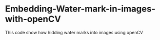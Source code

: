 # Embedding-Water-mark-in-images-with-openCV
This code show how hidding water marks into images using openCV
